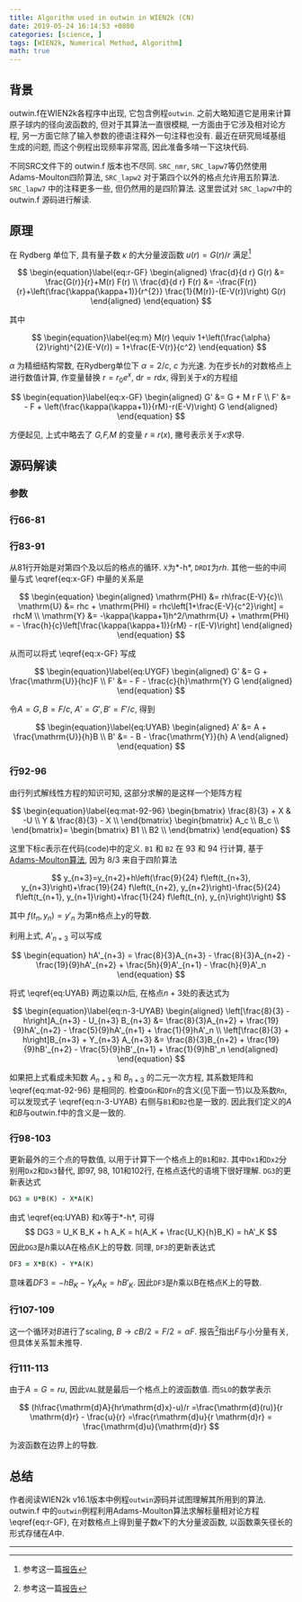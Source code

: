 ```yaml
---
title: Algorithm used in outwin in WIEN2k (CN)
date: 2019-05-24 16:14:53 +0800
categories: [science, ]
tags: [WIEN2k, Numerical Method, Algorithm]
math: true
---
```


## 背景

outwin.f在WIEN2k各程序中出现, 它包含例程`outwin`. 之前大略知道它是用来计算原子球内的径向波函数的, 但对于其算法一直很模糊, 一方面由于它涉及相对论方程, 另一方面它除了输入参数的德语注释外一句注释也没有. 最近在研究局域基组生成的问题, 而这个例程出现频率非常高, 因此准备多啃一下这块代码.

不同SRC文件下的 outwin.f 版本也不尽同. `SRC_nmr`, `SRC_lapw7`等仍然使用Adams-Moulton四阶算法, `SRC_lapw2` 对于第四个以外的格点允许用五阶算法. `SRC_lapw7` 中的注释更多一些, 但仍然用的是四阶算法. 这里尝试对 `SRC_lapw7`中的 outwin.f 源码进行解读.

## 原理

在 Rydberg 单位下, 具有量子数 $\kappa$ 的大分量波函数 $u(r)=G(r)/r$ 满足[^1]

$$
\begin{equation}\label{eq:r-GF}
\begin{aligned}
    \frac{d}{d r} G(r) &= \frac{G(r)}{r}+M(r) F(r) \\
    \frac{d}{d r} F(r) &= -\frac{F(r)}{r}+\left(\frac{\kappa(\kappa+1)}{r^{2}} \frac{1}{M(r)}-(E-V(r))\right) G(r)
\end{aligned}
\end{equation}
$$

[^1]: 参考这一篇[报告](https://users.wfu.edu/natalie/papers/pwpaw/notes/atompaw/scalarrelativistic.pdf)

其中

$$
\begin{equation}\label{eq:m}
M(r) \equiv 1+\left(\frac{\alpha}{2}\right)^{2}(E-V(r)) = 1+\frac{E-V(r)}{c^2}
\end{equation}
$$

$\alpha$ 为精细结构常数, 在Rydberg单位下 $\alpha=2/c$, $c$ 为光速. 为在步长$h$的对数格点上进行数值计算, 作变量替换 $r=r_0 e^x$, $\mathrm{d}r=r\mathrm{d}x$, 得到关于$x$的方程组

$$
\begin{equation}\label{eq:x-GF}
\begin{aligned}
    G' &= G + M r F \\
    F' &= - F + \left(\frac{\kappa(\kappa+1)}{rM}-r(E-V)\right) G
\end{aligned}
\end{equation}
$$

方便起见, 上式中略去了 *G,F,M* 的变量 $r\equiv r(x)$, 撇号表示关于*x*求导.

## 源码解读

### 参数

### 行66-81

### 行83-91

从81行开始是对第四个及以后的格点的循环. `X`为*-h*, `DRDI`为*rh*. 其他一些的中间量与式 \eqref{eq:x-GF} 中量的关系是

$$
\begin{equation}
\begin{aligned}
\mathrm{PHI} &= rh\frac{E-V}{c}\\
\mathrm{U} &= rhc + \mathrm{PHI} = rhc\left[1+\frac{E-V}{c^2}\right] = rhcM \\
\mathrm{Y} &= -\kappa(\kappa+1)h^2/\mathrm{U} + \mathrm{PHI} = - \frac{h}{c}\left[\frac{\kappa(\kappa+1)}{rM} - r(E-V)\right]
\end{aligned}
\end{equation}
$$

从而可以将式 \eqref{eq:x-GF} 写成

$$
\begin{equation}\label{eq:UYGF}
\begin{aligned}
    G' &= G + \frac{\mathrm{U}}{hc}F \\
    F' &= - F - \frac{c}{h}\mathrm{Y} G
\end{aligned}
\end{equation}
$$

令$A=G, B=F/c$, $A'=G', B'=F'/c$, 得到

$$
\begin{equation}\label{eq:UYAB}
\begin{aligned}
    A' &= A + \frac{\mathrm{U}}{h}B \\
    B' &= - B - \frac{\mathrm{Y}}{h} A
\end{aligned}
\end{equation}
$$

### 行92-96

由行列式解线性方程的知识可知, 这部分求解的是这样一个矩阵方程

$$
\begin{equation}\label{eq:mat-92-96}
\begin{bmatrix}
\frac{8}{3} + X & -U \\
Y & \frac{8}{3} - X \\
\end{bmatrix}
\begin{bmatrix}
A_c \\
B_c \\
\end{bmatrix}=
\begin{bmatrix}
B1 \\
B2 \\
\end{bmatrix}
\end{equation}
$$

这里下标c表示在代码(code)中的定义. `B1` 和 `B2` 在 93 和 94 行计算,
基于[Adams-Moulton算法](https://en.wikipedia.org/wiki/Linear_multistep_method#Adams%E2%80%93Moulton_methods),
因为 8/3 来自于四阶算法

$$
y_{n+3}=y_{n+2}+h\left(\frac{9}{24} f\left(t_{n+3}, y_{n+3}\right)+\frac{19}{24} f\left(t_{n+2}, y_{n+2}\right)-\frac{5}{24} f\left(t_{n+1}, y_{n+1}\right)+\frac{1}{24} f\left(t_{n}, y_{n}\right)\right)
$$

其中 $f(t_{n}, y_{n})=y'_{n}$ 为第n格点上y的导数.

利用上式, $A'_{n+3}$ 可以写成

$$
\begin{equation}
hA'_{n+3} = \frac{8}{3}A_{n+3} - \frac{8}{3}A_{n+2} - \frac{19}{9}hA'_{n+2} + \frac{5h}{9}A'_{n+1} - \frac{h}{9}A'_n
\end{equation}
$$

将式 \eqref{eq:UYAB} 两边乘以$h$后, 在格点$n+3$处的表达式为

$$
\begin{equation}\label{eq:n-3-UYAB}
\begin{aligned}
    \left[\frac{8}{3} - h\right]A_{n+3} - U_{n+3} B_{n+3} &= \frac{8}{3}A_{n+2} + \frac{19}{9}hA'_{n+2} - \frac{5}{9}hA'_{n+1} + \frac{1}{9}hA'_n \\
    \left[\frac{8}{3} + h\right]B_{n+3} + Y_{n+3} A_{n+3} &= \frac{8}{3}B_{n+2} + \frac{19}{9}hB'_{n+2} - \frac{5}{9}hB'_{n+1} + \frac{1}{9}hB'_n
\end{aligned}
\end{equation}
$$

如果把上式看成未知数 $A_{n+3}$ 和 $B_{n+3}$ 的二元一次方程, 其系数矩阵和 \eqref{eq:mat-92-96} 是相同的. 检查`DGn`和`DFn`的含义(见下面一节)以及系数`Rn`, 可以发现式子 \eqref{eq:n-3-UYAB} 右侧与`B1`和`B2`也是一致的. 因此我们定义的$A$和$B$与outwin.f中的含义是一致的.

### 行98-103

更新最外的三个点的导数值, 以用于计算下一个格点上的`B1`和`B2`. 其中`Dx1`和`Dx2`分别用`Dx2`和`Dx3`替代, 即97, 98, 101和102行, 在格点迭代的语境下很好理解. `DG3`的更新表达式

```fortran
DG3 = U*B(K) - X*A(K)
```

由式 \eqref{eq:UYAB} 和`X`等于*-h*, 可得
$$
DG3 = U_K B_K + h A_K = h(A_K + \frac{U_K}{h}B_K) = hA'_K
$$
因此`DG3`是$h$乘以A在格点K上的导数. 同理, `DF3`的更新表达式

```fortran
DF3 = X*B(K) - Y*A(K)
```

意味着$DF3 = -h B_K - Y_K A_K = h B'_K$. 因此`DF3`是$h$乘以B在格点K上的导数.

### 行107-109

这一个循环对*B*进行了scaling, $B \to cB/2= F/2=\alpha F$. 报告[^1]指出*F*与小分量有关, 但具体关系暂未推导.

### 行111-113

由于$A=G=ru$, 因此`VAL`就是最后一个格点上的波函数值. 而`SLO`的数学表示

$$
(h\frac{\mathrm{d}A}{hr\mathrm{d}x}-u)/r
=\frac{\mathrm{d}(ru)}{r \mathrm{d}r} - \frac{u}{r}
=\frac{r\mathrm{d}u}{r \mathrm{d}r} = \frac{\mathrm{d}u}{\mathrm{d}r}
$$

为波函数在边界上的导数.

## 总结

作者阅读WIEN2k v16.1版本中例程`outwin`源码并试图理解其所用到的算法.
outwin.f 中的`outwin`例程利用Adams-Moulton算法求解标量相对论方程 \eqref{eq:r-GF},
在对数格点上得到量子数$\kappa$下的大分量波函数, 以函数乘矢径长的形式存储在$A$中.

---
